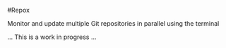 #Repox

Monitor and update multiple Git repositories in parallel using the terminal

...
This is a work in progress
...